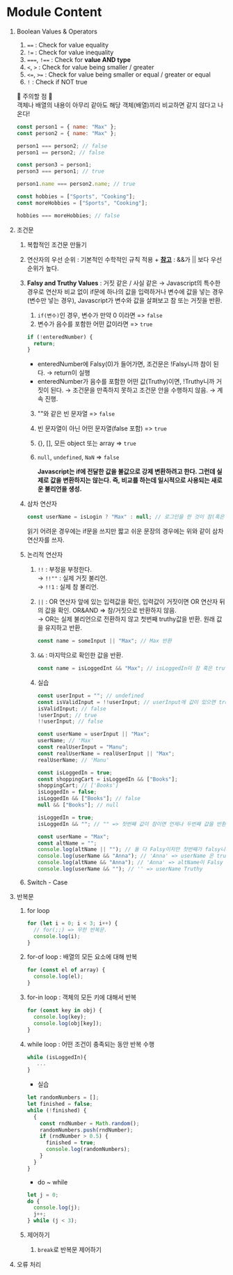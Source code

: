 # Module Content

1. Boolean Values & Operators

   1. `==` : Check for value equality
   2. `!=` : Check for value inequality
   3. `===`, `!==` : Check for **value AND type**
   4. `<`, `>` : Check for value being smaller / greater
   5. `<=`, `>=` : Check for value being smaller or equal / greater or equal
   6. `!` : Check if NOT true

   🚨 주의할 점 🚨<br>
   객체나 배열의 내용이 아무리 같아도 해당 객체(배열)끼리 비교하면 같지 않다고 나온다!

   ```javascript
   const person1 = { name: "Max" };
   const person2 = { name: "Max" };

   person1 === person2; // false
   person1 == person2; // false

   const person3 = person1;
   person3 === person1; // true

   person1.name === person2.name; // true
   ```

   ```javascript
   const hobbies = ["Sports", "Cooking"];
   const moreHobbies = ["Sports", "Cooking"];

   hobbies === moreHobbies; // false
   ```

2. 조건문

   1. 복합적인 조건문 만들기
   2. 연산자의 우선 순위 : 기본적인 수학적인 규칙 적용 + **[참고](https://developer.mozilla.org/ko/docs/Web/JavaScript/Reference/Operators/Operator_precedence)** : &&가 || 보다 우선순위가 높다.
   3. **Falsy and Truthy Values** : 거짓 같은 / 사실 같은 &rarr; Javascript의 특수한 경우로 연산자 비교 없이 if문에 하나의 값을 입력하거나 변수에 값을 넣는 경우(변수만 넣는 경우), Javascript가 변수와 값을 살펴보고 참 또는 거짓을 반환.

      1. `if(변수)`인 경우, 변수가 만약 0 이라면 => `false`
      2. 변수가 음수를 포함한 어떤 값이라면 => `true`

      ```javascript
      if (!enteredNumber) {
        return;
      }
      ```

      - enteredNumber에 Falsy(0)가 들어가면, 조건문은 !Falsy니까 참이 된다. &rarr; return이 실행
      - enteredNumber가 음수를 포함한 어떤 값(Truthy)이면, !Truthy니까 거짓이 된다. &rarr; 조건문을 만족하지 못하고 조건문 안을 수행하지 않음. &rarr; 계속 진행.

      3. ""와 같은 빈 문자열 => `false`
      4. 빈 문자열이 아닌 어떤 문자열(false 포함) => `true`
      5. {}, [], 모든 object 또는 array => `true`
      6. `null`, `undefined`, `NaN` => `false`

         **Javascript는 if에 전달한 값을 불값으로 강제 변환하려고 한다. 그런데 실제로 값을 변환하지는 않는다. 즉, 비교를 하는데 일시적으로 사용되는 새로운 불리언을 생성.**

   4. 삼차 연산자

      ```javascript
      const userName = isLogin ? "Max" : null; // 로그인을 한 것이 참(혹은 truthy) -> Max. 거짓(falsy)이면 null.
      ```

      읽기 어려운 경우에는 if문을 쓰지만 짧고 쉬운 문장의 경우에는 위와 같이 삼차 연산자를 쓰자.

   5. 논리적 연산자

      1. `!!` : 부정을 부정한다. <br>
         &rarr; `!!""` : 실제 거짓 불리언.<br>
         &rarr; `!!1` : 실제 참 불리언.
      2. `||` : OR 연산자 앞에 있는 입력값을 확인, 입력값이 거짓이면 OR 연산자 뒤의 값을 확인. OR&AND => 참/거짓으로 반환하지 않음. <br>
         &rarr; OR는 실제 불리언으로 전환하지 않고 첫번째 truthy값을 반환. 원래 값을 유지하고 반환.
         ```javascript
         const name = someInput || "Max"; // Max 반환
         ```
      3. `&&` : 마지막으로 확인한 값을 반환.

         ```javascript
         const name = isLoggedInt && "Max"; // isLoggedIn이 참 혹은 truthy인 경우 마지막으로 확인한 값을 반환 -> Max 반환.
         ```

      4. 실습

         ```javascript
         const userInput = ""; // undefined
         const isValidInput = !!userInput; // userInput에 값이 있으면 true, 그렇지 않으면 false 반환
         isValidInput; // false
         !userInput; // true
         !!userInput; // false

         const userName = userInput || "Max";
         userName; // 'Max'
         const realUserInput = "Manu";
         const realUserName = realUserInput || "Max";
         realUserName; // 'Manu'

         const isLoggedIn = true;
         const shoppingCart = isLoggedIn && ["Books"];
         shoppingCart; // ['Books']
         isLoggedIn = false;
         isLoggedIn && ["Books"]; // false
         null && ["Books"]; // null

         isLoggedIn = true;
         isLoggedIn && ""; // "" => 첫번째 값이 참이면 언제나 두번째 값을 반환. 첫번째 값이 거짓이면 언제나 첫번째 값을 반환.

         const userName = "Max";
         const altName = "";
         console.log(altName || ""); // 둘 다 Falsy이지만 첫번째가 falsy니까 두번째 반환 -> '' 출력
         console.log(userName && "Anna"); // 'Anna' => userName 은 truthy니까
         console.log(altName && "Anna"); // 'Anna' => altName이 Falsy
         console.log(userName && ""); // '' => userName Truthy
         ```

   6. Switch - Case

3. 반복문

   1. for loop
      ```javascript
      for (let i = 0; i < 3; i++) {
        // for(;;) => 무한 반복문.
        console.log(i);
      }
      ```
   2. for-of loop : 배열의 모든 요소에 대해 반복
      ```javascript
      for (const el of array) {
        console.log(el);
      }
      ```
   3. for-in loop : 객체의 모든 키에 대해서 반복
      ```javascript
      for (const key in obj) {
        console.log(key);
        console.log(obj[key]);
      }
      ```
   4. while loop : 어떤 조건이 충족되는 동안 반복 수행

      ```javascript
      while (isLoggedIn){
         ...
      }
      ```

      - 실습

      ```javascript
      let randomNumbers = [];
      let finished = false;
      while (!finished) {
        {
          const rndNumber = Math.random();
          randomNumbers.push(rndNumber);
          if (rndNumber > 0.5) {
            finished = true;
            console.log(randomNumbers);
          }
        }
      }
      ```

      - do ~ while

      ```javascript
      let j = 0;
      do {
        console.log(j);
        j++;
      } while (j < 3);
      ```
   5. 제어하기
      1. `break`로 반복문 제어하기
4. 오류 처리
